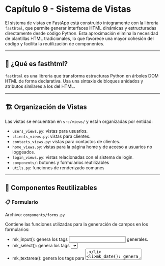 # Capítulo 9 - Sistema de Vistas

El sistema de vistas en FastApp está construido íntegramente con la librería `fasthtml`, que permite generar interfaces HTML dinámicas y estructuradas directamente desde código Python. Esta aproximación elimina la necesidad de plantillas HTML tradicionales, lo que favorece una mayor cohesión del código y facilita la reutilización de componentes.

---

## 🧩 ¿Qué es fasthtml?

`fasthtml` es una librería que transforma estructuras Python en árboles DOM HTML de forma declarativa. Usa una sintaxis de bloques anidados y atributos similares a los del HTML.

---

## 🏗️ Organización de Vistas

Las vistas se encuentran en `src/views/` y están organizadas por entidad:

- `users_views.py`: vistas para usuarios.
- `clients_views.py`: vistas para clientes.
- `contacts_views.py`: vistas para contactos de clientes.
- `home_views.py`: vistas para la página home y de acceso a usuarios no loggeados.
- `login_views.py`: vistas relacionadas con el sistema de login.
- `components/`: botones y formularios reutilizables
- `utils.py`: funciones de renderizado comunes

---

## 🔁 Componentes Reutilizables

### 📋 Formulario

Archivo: `components/forms.py`

Contiene las funciones utilizadas para la generación de campos en los formularios:
- mk_input(): genera los tags <INPUT> generales.
- mk_select(): genera los tags <SELECT>.
- mk_textarea(): genera los tags para <TEXTAREA>.
- mk_date(): genera los tags para el input de datos tipo fecha, incluso calendario desplegable.
- mk_number(): genera un input especializado en manejar formatos numéricos.
- mk_currency(): genera un input especializado en manejar formatos numéricos de moneda (€, $, etc)

### 🔘 Botones

Archivo: `components/buttons.py`

Contiene el código relacionado con botones, actualmente sólo:
- rowButton(): botón usado en las filas de las tablas para editar o borrar el registro mostrado.

Esto mantiene las vistas limpias, DRY (Don't Repeat Yourself) y consistentes.

---

## 🪟 Modales

Se usan en la edición de los registros. Se invocan y destruyen mediante HTMX.
Facilitan la interface con el usuario.

---

## 🪜 Modales Anidados

En esta aplicación se muestra un ejemplo de modales anidados cliente-contactos.
Un cliente puede tener varios contactos, y es posible editarlos desde el mismo modal del cliente.

---

## 📦 Utilidades

En `views/utils.py` se definen funciones de layout reutilizables como:
- error_msg(): para mostrar un error dentro de un <DIV>
- format_currency(): para mostrar un dato numérico tipo moneda.

---

## 🎯 Conclusión

Gracias a `fasthtml`:
- Las vistas son 100% Python.
- El frontend se mantiene cerca del backend.
- Se puede depurar, mantener y escalar de manera más simple.
- Se aprovecha al máximo la lógica condicional y estructural del lenguaje.

FastApp demuestra cómo `fasthtml` puede reemplazar plantillas HTML tradicionales con una solución moderna y Pythonic.
